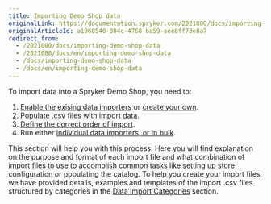 ```yaml
---
title: Importing Demo Shop data
originalLink: https://documentation.spryker.com/2021080/docs/importing-demo-shop-data
originalArticleId: a1968540-004c-4768-ba59-aee8ff73e8a7
redirect_from:
  - /2021080/docs/importing-demo-shop-data
  - /2021080/docs/en/importing-demo-shop-data
  - /docs/importing-demo-shop-data
  - /docs/en/importing-demo-shop-data
---
```


To import data into a Spryker Demo Shop, you need to:
1. [Enable the exising data importers](/docs/scos/dev/developer-guides/{{page.version}}/development-guide/data-import/data-importers-overview-and-implementation.html) or [create your own](/docs/scos/dev/developer-guides/{{page.version}}/development-guide/data-import/creating-a-data-importer.html).
2. [Populate .csv files with import data](/docs/scos/dev/developer-guides/{{page.version}}/development-guide/data-import/data-import-categories/about-data-import-categories.html).
3. [Define the correct order of import](/docs/scos/dev/developer-guides/{{page.version}}/development-guide/data-import/demo-shop-data-import/execution-order-of-data-importers-in-demo-shop.html).
4. Run either [individual data importers, or in bulk](/docs/scos/dev/developer-guides/{{page.version}}/development-guide/data-import/importing-data-with-a-configuration-file.html#console-commands-to-run-import). 

This section will help you with this process. Here you will find explanation on the purpose and format of each import file and what combination of import files to use to accomplish common tasks like setting up store configuration or populating the catalog. 
To help you create your import files, we have provided details, examples and templates of the import .csv files structured by categories in the [Data Import Categories](/docs/scos/dev/developer-guides/{{page.version}}/development-guide/data-import/data-import-categories/about-data-import-categories.html) section.


